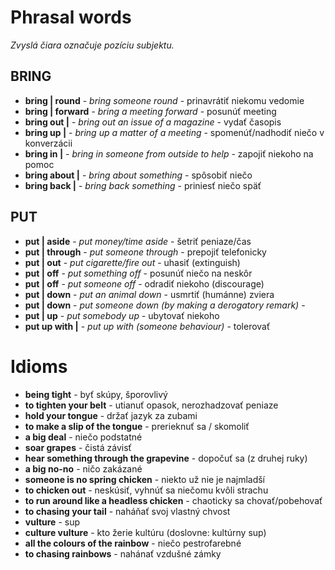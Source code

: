 # Phrasal words

_Zvyslá čiara označuje pozíciu subjektu._

## BRING

- **bring | round** - _bring someone round_ - prinavrátiť niekomu vedomie
- **bring | forward** - _bring a meeting forward_ - posunúť meeting
- **bring out |** - _bring out an issue of a magazine_ - vydať časopis
- **bring up |** - _bring up a matter of a meeting_ - spomenúť/nadhodiť niečo v konverzácii
- **bring in |** - _bring in someone from outside to help_ - zapojiť niekoho na pomoc
- **bring about |** - _bring about something_ - spôsobiť niečo
- **bring back |** - _bring back something_ - priniesť niečo späť

## PUT

- **put | aside** - _put money/time aside_ - šetriť peniaze/čas
- **put | through** - _put someone through_ - prepojiť telefonicky
- **put | out** - _put cigarette/fire out_ - uhasiť (extinguish)
- **put | off** - _put something off_ - posunúť niečo na neskôr
- **put | off** - _put someone off_ - odradiť niekoho (discourage)
- **put | down** - _put an animal down_ - usmrtiť (humánne) zviera
- **put | down** - _put someone down (by making a derogatory remark)_ -
- **put | up** - _put somebody up_ - ubytovať niekoho
- **put up with |** - _put up with (someone behaviour)_ - tolerovať

# Idioms

- **being tight** - byť skúpy, šporovlivý
- **to tighten your belt** - utianuť opasok, nerozhadzovať peniaze
- **hold your tongue** - držať jazyk za zubami
- **to make a slip of the tongue** - prerieknuť sa / skomoliť
- **a big deal** - niečo podstatné
- **soar grapes** - čistá závisť
- **hear something through the grapevine** - dopočuť sa (z druhej ruky)
- **a big no-no** - ničo zakázané
- **someone is no spring chicken** - niekto už nie je najmladší
- **to chicken out** - neskúsiť, vyhnúť sa niečomu kvôli strachu
- **to run around like a headless chicken** - chaoticky sa chovať/pobehovať
- **to chasing your tail** - naháňať svoj vlastný chvost
- **vulture** - sup
- **culture vulture** - kto žerie kultúru (doslovne: kultúrny sup)
- **all the colours of the rainbow** - niečo pestrofarebné
- **to chasing rainbows** - nahánať vzdušné zámky
